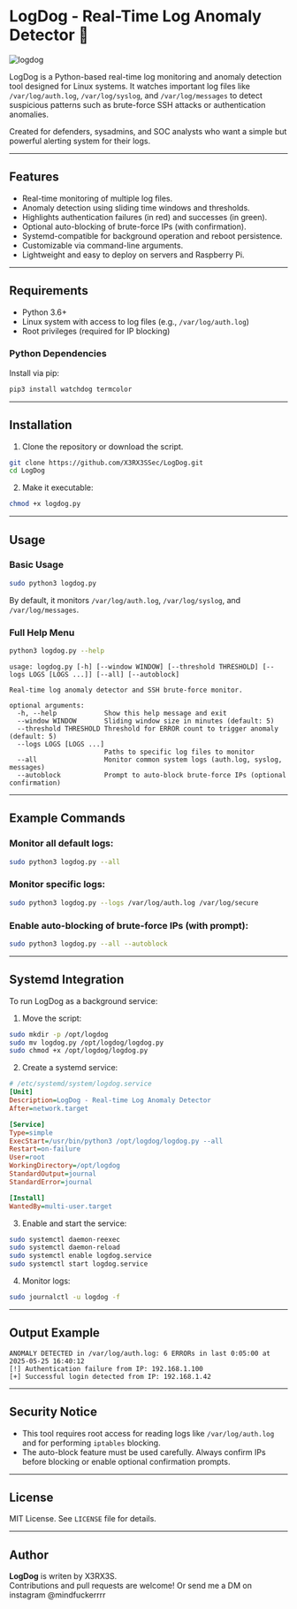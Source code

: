 
# LogDog - Real-Time Log Anomaly Detector 🐾

![logdog](https://github.com/user-attachments/assets/d0e44b9e-d32d-4d28-9a56-dcc39a1b82b1)


LogDog is a Python-based real-time log monitoring and anomaly detection tool designed for Linux systems. It watches important log files like `/var/log/auth.log`, `/var/log/syslog`, and `/var/log/messages` to detect suspicious patterns such as brute-force SSH attacks or authentication anomalies.

Created for defenders, sysadmins, and SOC analysts who want a simple but powerful alerting system for their logs.

---

## Features

- Real-time monitoring of multiple log files.
- Anomaly detection using sliding time windows and thresholds.
- Highlights authentication failures (in red) and successes (in green).
- Optional auto-blocking of brute-force IPs (with confirmation).
- Systemd-compatible for background operation and reboot persistence.
- Customizable via command-line arguments.
- Lightweight and easy to deploy on servers and Raspberry Pi.

---

## Requirements

- Python 3.6+
- Linux system with access to log files (e.g., `/var/log/auth.log`)
- Root privileges (required for IP blocking)

### Python Dependencies

Install via pip:

```bash
pip3 install watchdog termcolor
```

---

## Installation

1. Clone the repository or download the script.

```bash
git clone https://github.com/X3RX3SSec/LogDog.git
cd LogDog
```

2. Make it executable:

```bash
chmod +x logdog.py
```

---

## Usage

### Basic Usage

```bash
sudo python3 logdog.py
```

By default, it monitors `/var/log/auth.log`, `/var/log/syslog`, and `/var/log/messages`.

### Full Help Menu

```bash
python3 logdog.py --help
```

```text
usage: logdog.py [-h] [--window WINDOW] [--threshold THRESHOLD] [--logs LOGS [LOGS ...]] [--all] [--autoblock]

Real-time log anomaly detector and SSH brute-force monitor.

optional arguments:
  -h, --help            Show this help message and exit
  --window WINDOW       Sliding window size in minutes (default: 5)
  --threshold THRESHOLD Threshold for ERROR count to trigger anomaly (default: 5)
  --logs LOGS [LOGS ...]
                        Paths to specific log files to monitor
  --all                 Monitor common system logs (auth.log, syslog, messages)
  --autoblock           Prompt to auto-block brute-force IPs (optional confirmation)
```

---

## Example Commands

### Monitor all default logs:

```bash
sudo python3 logdog.py --all
```

### Monitor specific logs:

```bash
sudo python3 logdog.py --logs /var/log/auth.log /var/log/secure
```

### Enable auto-blocking of brute-force IPs (with prompt):

```bash
sudo python3 logdog.py --all --autoblock
```

---

## Systemd Integration

To run LogDog as a background service:

1. Move the script:

```bash
sudo mkdir -p /opt/logdog
sudo mv logdog.py /opt/logdog/logdog.py
sudo chmod +x /opt/logdog/logdog.py
```

2. Create a systemd service:

```ini
# /etc/systemd/system/logdog.service
[Unit]
Description=LogDog - Real-time Log Anomaly Detector
After=network.target

[Service]
Type=simple
ExecStart=/usr/bin/python3 /opt/logdog/logdog.py --all
Restart=on-failure
User=root
WorkingDirectory=/opt/logdog
StandardOutput=journal
StandardError=journal

[Install]
WantedBy=multi-user.target
```

3. Enable and start the service:

```bash
sudo systemctl daemon-reexec
sudo systemctl daemon-reload
sudo systemctl enable logdog.service
sudo systemctl start logdog.service
```

4. Monitor logs:

```bash
sudo journalctl -u logdog -f
```

---

## Output Example

```text
ANOMALY DETECTED in /var/log/auth.log: 6 ERRORs in last 0:05:00 at 2025-05-25 16:40:12
[!] Authentication failure from IP: 192.168.1.100
[+] Successful login detected from IP: 192.168.1.42
```

---

## Security Notice

- This tool requires root access for reading logs like `/var/log/auth.log` and for performing `iptables` blocking.
- The auto-block feature must be used carefully. Always confirm IPs before blocking or enable optional confirmation prompts.

---

## License

MIT License. See `LICENSE` file for details.

---

## Author

**LogDog** is writen by X3RX3S.  
Contributions and pull requests are welcome! Or send me a DM on instagram @mindfuckerrrr

